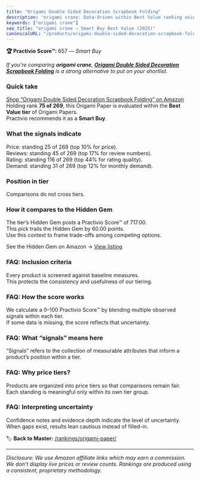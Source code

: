 ```yaml
---
title: "Origami Double Sided Decoration Scrapbook Folding"
description: "origami crane: Data-driven within Best Value ranking using the Practivio Score™. Positioned by quality, value, demand, findability, momentum."
keywords: ["origami crane"]
seo_title: "origami crane — Smart Buy Best Value (2025)"
canonicalURL: "/products/origami-double-sided-decoration-scrapbook-folding-B0BSFJ9QDP/"
---
```


**🏆 Practivio Score™:** 657 — _Smart Buy_


*If you're comparing **origami crane**, **[Origami Double Sided Decoration Scrapbook Folding](https://www.amazon.com/dp/B0BSFJ9QDP?tag=practivio-20)** is a strong alternative to put on your shortlist.*
### Quick take
[Shop “Origami Double Sided Decoration Scrapbook Folding” on Amazon](https://www.amazon.com/dp/B0BSFJ9QDP?tag=practivio-20)
Holding rank **75 of 269**, this Origami Paper is evaluated within the **Best Value tier** of Origami Papers.  
Practivio recommends it as a **Smart Buy**.

### What the signals indicate
Price: standing 25 of 269 (top 10% for price).  
Reviews: standing 45 of 269 (top 17% for review numbers).  
Rating: standing 116 of 269 (top 44% for rating quality).  
Demand: standing 31 of 269 (top 12% for monthly demand).

### Position in tier
Comparisons do not cross tiers.

### How it compares to the Hidden Gem
The tier’s Hidden Gem posts a Practivio Score™ of 717.00.  
This pick trails the Hidden Gem by 60.00 points.  
Use this context to frame trade-offs among competing options.  

See the Hidden Gem on Amazon → [View listing](https://www.amazon.com/dp/B0BQTYYVZH?tag=practivio-20)

### FAQ: Inclusion criteria
Every product is screened against baseline measures.  
This protects the consistency and usefulness of our tiering.

### FAQ: How the score works
We calculate a 0–100 Practivio Score™ by blending multiple observed signals within each tier.  
If some data is missing, the score reflects that uncertainty.

### FAQ: What “signals” means here
“Signals” refers to the collection of measurable attributes that inform a product’s position within a tier.

### FAQ: Why price tiers?
Products are organized into price tiers so that comparisons remain fair.  
Each standing is meaningful only within its own tier group.

### FAQ: Interpreting uncertainty
Confidence notes and evidence depth indicate the level of uncertainty.  
When gaps exist, results lean cautious instead of filled-in.


🏷️ **Back to Master:** [/rankings/origami-paper/](/rankings/origami-paper/)

---
_Disclosure: We use Amazon affiliate links which may earn a commission. We don’t display live prices or review counts. Rankings are produced using a consistent, proprietary methodology._
